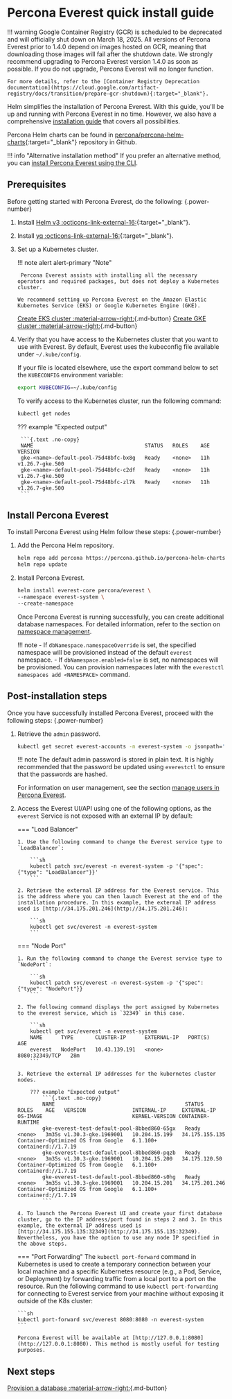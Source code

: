 # Percona Everest quick install guide

!!! warning
    Google Container Registry (GCR) is scheduled to be deprecated and will officially shut down on March 18, 2025. All versions of Percona Everest prior to 1.4.0 depend on images hosted on GCR, meaning that downloading those images will fail after the shutdown date. We strongly recommend upgrading to Percona Everest version 1.4.0 as soon as possible. If you do not upgrade, Percona Everest will no longer function.
    
    For more details, refer to the [Container Registry Deprecation documentation](https://cloud.google.com/artifact-registry/docs/transition/prepare-gcr-shutdown){:target="_blank"}.


Helm simplifies the installation of Percona Everest. With this guide, you'll be up and running with Percona Everest in no time. However, we also have a comprehensive [installation guide](install/install_everest_helm_charts.md) that covers all possibilities.

Percona Helm charts can be found in [percona/percona-helm-charts]( https://github.com/percona/percona-helm-charts/tree/main/charts/everest){:target="_blank"} repository in Github.

!!! info "Alternative installation method"
    If you prefer an alternative method, you can [install Percona Everest using the CLI](install/installEverest.md).

## Prerequisites

Before getting started with Percona Everest, do the following:
{.power-number}

1. Install [Helm v3  :octicons-link-external-16:](https://docs.helm.sh/using_helm/#installing-helm){:target="_blank"}.

4. Install [yq :octicons-link-external-16:](https://github.com/mikefarah/yq){:target="_blank"}.

4. Set up a Kubernetes cluster.
     
    !!! note alert alert-primary "Note"

        Percona Everest assists with installing all the necessary operators and required packages, but does not deploy a Kubernetes cluster.

       We recommend setting up Percona Everest on the Amazon Elastic Kubernetes Service (EKS) or Google Kubernetes Engine (GKE).
         
      [Create EKS cluster :material-arrow-right:](install/eks.md){.md-button}  [Create GKE cluster :material-arrow-right:](install/gke.md){.md-button}

3. Verify that you have access to the Kubernetes cluster that you want to use with Everest. By default, Everest uses the kubeconfig file available under `~/.kube/config`. 

     If your file is located elsewhere, use the export command below to set the `KUBECONFIG` environment variable:
    
     ```sh
     export KUBECONFIG=~/.kube/config
     ```

     To verify access to the Kubernetes cluster, run the following command:
   
     ```sh
     kubectl get nodes
     ```

    ??? example "Expected output"
        
        ```{.text .no-copy}
        NAME                                    STATUS   ROLES    AGE   VERSION
        gke-<name>-default-pool-75d48bfc-bx8g   Ready    <none>   11h   v1.26.7-gke.500
        gke-<name>-default-pool-75d48bfc-c2df   Ready    <none>   11h   v1.26.7-gke.500
        gke-<name>-default-pool-75d48bfc-zl7k   Ready    <none>   11h   v1.26.7-gke.500
        ```

## Install Percona Everest

To install Percona Everest using Helm follow these steps:
{.power-number}

1. Add the Percona Helm repository.

    ```sh
    helm repo add percona https://percona.github.io/percona-helm-charts/
    helm repo update
    ```

2. Install Percona Everest.


    ```sh
    helm install everest-core percona/everest \
    --namespace everest-system \
    --create-namespace
    ```
    Once Percona Everest is running successfully, you can create additional database namespaces. For detailed information, refer to the section on [namespace management](../administer/manage_namespaces.md).

    !!! note
        - If `dbNamespace.namespaceOverride` is set, the specified namespace will be provisioned instead of the default `everest` namespace.
        - If `dbNamespace.enabled=false` is set, no namespaces will be provisioned. You can provision namespaces later with the `everestctl namespaces add <NAMESPACE>` command.

## Post-installation steps

Once you have successfully installed Percona Everest, proceed with the following steps:
{.power-number}

1. Retrieve the `admin` password.

    ```sh
    kubectl get secret everest-accounts -n everest-system -o jsonpath='{.data.users\.yaml}' | base64 --decode  | yq '.admin.passwordHash'
    ```

    !!! note
        The default admin password is stored in plain text. It is highly recommended that the password be updated using `everestctl` to ensure that the passwords are hashed.

    For information on user management, see the section [manage users in Percona Everest](administer/manage_users.md).

2.  Access the Everest UI/API using one of the following options, as the `everest` Service is not exposed with an external IP by default:

    === "Load Balancer"

        1. Use the following command to change the Everest service type to `LoadBalancer`:
                    
            ```sh
            kubectl patch svc/everest -n everest-system -p '{"spec": {"type": "LoadBalancer"}}'
            ```
                    
        2. Retrieve the external IP address for the Everest service. This is the address where you can then launch Everest at the end of the installation procedure. In this example, the external IP address used is [http://34.175.201.246](http://34.175.201.246):
                
            ```sh 
            kubectl get svc/everest -n everest-system
            ```

    === "Node Port"       

        1. Run the following command to change the Everest service type to `NodePort`:

            ```sh
            kubectl patch svc/everest -n everest-system -p '{"spec": {"type": "NodePort"}}
            ```

        2. The following command displays the port assigned by Kubernetes to the everest service, which is `32349` in this case.

            ```sh
            kubectl get svc/everest -n everest-system
            NAME      TYPE       CLUSTER-IP      EXTERNAL-IP   PORT(S)          AGE
            everest   NodePort   10.43.139.191   <none>        8080:32349/TCP   28m
            ```

        3. Retrieve the external IP addresses for the kubernetes cluster nodes.

            ??? example "Expected output"
                ```{.text .no-copy}
                NAME                                          STATUS   ROLES    AGE   VERSION               INTERNAL-IP     EXTERNAL-IP      OS-IMAGE                             KERNEL-VERSION CONTAINER-RUNTIME
                gke-everest-test-default-pool-8bbed860-65gx   Ready    <none>   3m35s v1.30.3-gke.1969001   10.204.15.199   34.175.155.135   Container-Optimized OS from Google   6.1.100+       containerd://1.7.19
                gke-everest-test-default-pool-8bbed860-pqzb   Ready    <none>   3m35s v1.30.3-gke.1969001   10.204.15.200   34.175.120.50    Container-Optimized OS from Google   6.1.100+       containerd://1.7.19
                gke-everest-test-default-pool-8bbed860-s0hg   Ready    <none>   3m35s v1.30.3-gke.1969001   10.204.15.201   34.175.201.246   Container-Optimized OS from Google   6.1.100+       containerd://1.7.19
                ```
        
        4. To launch the Percona Everest UI and create your first database cluster, go to the IP address/port found in steps 2 and 3. In this example, the external IP address used is [http://34.175.155.135:32349](http://34.175.155.135:32349). Nevertheless, you have the option to use any node IP specified in the above steps.

    === "Port Forwarding"
        The `kubectl port-forward` command in Kubernetes is used to create a temporary connection between your local machine and a specific Kubernetes resource (e.g., a Pod, Service, or Deployment) by forwarding traffic from a local port to a port on the resource. Run the following command to use `kubectl port-forwarding` for connecting to Everest service from your machine without exposing it outside of the K8s cluster:
                
        ```sh
        kubectl port-forward svc/everest 8080:8080 -n everest-system
        ``` 

        Percona Everest will be available at [http://127.0.0.1:8080](http://127.0.0.1:8080). This method is mostly useful for testing purposes. 


## Next steps

[Provision a database :material-arrow-right:](../use/db_provision.md){.md-button}

<!-- 
[Monitor the database with PMM :material-arrow-right:](../use/monitorDBs.md){.md-button}
-->

